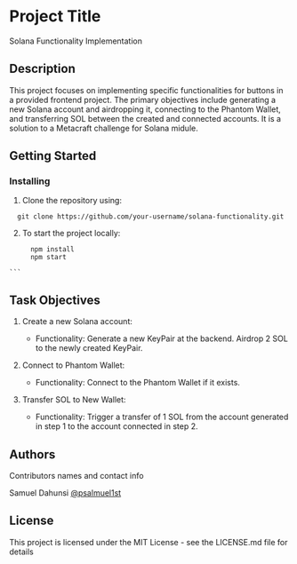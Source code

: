 # Project Title

Solana Functionality Implementation

## Description

This project focuses on implementing specific functionalities for buttons in a provided frontend project. The primary objectives include generating a new Solana account and airdropping it, connecting to the Phantom Wallet, and transferring SOL between the created and connected accounts. It is a solution to a Metacraft challenge for Solana midule.

## Getting Started

### Installing
  
  1. Clone the repository using:
  ```
    git clone https://github.com/your-username/solana-functionality.git
  ```
  2. To start the project locally:
     ```
       npm install
       npm start
    ```

## Task Objectives

  1. Create a new Solana account:
        - Functionality:
            Generate a new KeyPair at the backend.
            Airdrop 2 SOL to the newly created KeyPair.

  2. Connect to Phantom Wallet:
        - Functionality:
            Connect to the Phantom Wallet if it exists.

  3. Transfer SOL to New Wallet:
        - Functionality:
            Trigger a transfer of 1 SOL from the account generated in step 1 to the account connected in step 2.

## Authors

Contributors names and contact info

Samuel Dahunsi
[@psalmuel1st](https://twitter.com/psalmuel1st)


## License

This project is licensed under the MIT License - see the LICENSE.md file for details
